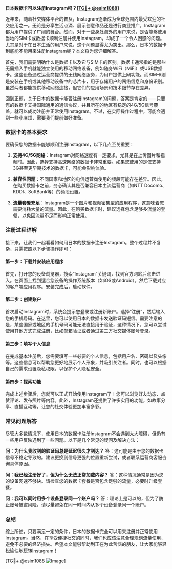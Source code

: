 **日本数据卡可以注册Instagram吗？[[TG💪+ @esim1088](https://t.me/s/esim1088)]**

近年来，随着社交媒体平台的普及，Instagram逐渐成为全球范围内最受欢迎的社交应用之一。无论是分享生活点滴、展示创意作品还是进行商业推广，Instagram都为用户提供了广阔的舞台。然而，对于一些身处海外的用户来说，是否能够使用当地的SIM卡或数据卡顺利注册并使用Instagram，却成了一个令人困惑的问题。尤其是对于在日本生活的用户来说，这个问题显得尤为突出。那么，日本的数据卡到底能不能用来注册Instagram呢？本文将为您详细解答。

首先，我们需要明确什么是数据卡以及它与SIM卡的区别。数据卡通常指的是那些无需插入手机就能独立使用的移动网络设备，例如随身WiFi（MiFi）或USB数据卡。这些设备通过运营商提供的无线网络服务，为用户提供上网功能。而SIM卡则是安装在手机或其他移动设备中的芯片卡，用于存储用户的网络信息和身份识别。虽然两者都能提供移动网络连接，但它们的应用场景和技术细节存在差异。

回到正题，关于日本的数据卡能否注册Instagram的问题，答案是肯定的——只要您的数据卡支持国际通用的通信协议，并且所在的地区有稳定的4G/5G信号覆盖，就可以成功注册并正常使用Instagram。不过，在实际操作过程中，可能会遇到一些小麻烦，需要我们提前做好准备。

### 数据卡的基本要求

要确保您的数据卡能够顺利注册Instagram，以下几点至关重要：

1. **支持4G/5G网络**：Instagram对网络速度有一定要求，尤其是在上传图片和视频时。因此，选择支持高速网络的数据卡非常重要。如果您使用的是仅支持3G甚至更早期技术的数据卡，可能会影响体验。

2. **兼容性问题**：不同国家和地区的电信运营商使用的频段可能存在差异。因此，在购买数据卡之前，务必确认其是否兼容日本主流运营商（如NTT Docomo、KDDI、SoftBank等）的频段设置。

3. **流量套餐充足**：Instagram是一个图片和视频密集型的应用程序，这意味着您需要消耗大量的流量。因此，在购买数据卡时，建议选择包含足够多流量的套餐，以免因流量不足而影响正常使用。

### 注册过程详解

接下来，让我们一起看看如何用日本的数据卡注册Instagram。整个过程并不复杂，只需按照以下步骤操作即可：

#### 第一步：下载并安装应用程序
首先，打开您的设备浏览器，搜索“Instagram”关键词，找到官方网站后点击进入。在页面上找到适合您设备的操作系统版本（如iOS或Android），然后下载对应的客户端应用程序。安装完成后，启动软件。

#### 第二步：创建账户
首次启动Instagram时，系统会提示您登录或注册新账户。选择“注册”，然后输入您的手机号码。在这里，您可以使用日本的数据卡发送验证码短信。需要注意的是，某些国家或地区的手机号码可能无法直接用于验证，这种情况下，您可以尝试使用其他方式完成注册，比如邮箱验证或者通过第三方社交媒体账号登录。

#### 第三步：填写个人信息
在完成基本注册后，您需要填写一些必要的个人信息，包括用户名、密码以及头像等。这些信息可以帮助您更好地展示个人形象，并吸引关注者。同时，也可以根据自己的需求设置隐私权限，以保护个人隐私安全。

#### 第四步：探索功能
完成上述步骤后，您就可以正式开始使用Instagram了！您可以浏览好友动态、点赞评论、发布照片等内容。此外，Instagram还提供了许多实用的功能，如故事分享、直播互动等，让您的社交体验更加丰富多彩。

### 常见问题解答

尽管大多数情况下，使用日本的数据卡注册Instagram不会遇到太大障碍，但仍有一些用户反映遇到了一些问题。以下是几个常见的疑问及解决方法：

**问：为什么我收到的验证码总是延迟很久才到达？**
答：这可能是由于您的数据卡信号不稳定导致的。建议更换到信号更强的位置重新尝试，或者联系运营商客服咨询具体原因。

**问：我已经注册好了，但为什么无法正常加载内容？**
答：这种情况通常是因为您的设备网速不够快。请检查您的数据卡套餐是否包含足够的流量，必要时升级套餐。

**问：我可以同时用多个设备登录同一个账户吗？**
答：理论上是可以的，但为了防止账号被盗风险，请尽量避免在同一时间内从多个设备登录同一个账户。

### 总结

综上所述，只要满足一定的条件，日本的数据卡完全可以用来注册并正常使用Instagram。当然，在享受便捷社交的同时，我们也应该注意合理规划流量使用，避免不必要的经济损失。希望本文能够帮助到正在为此苦恼的朋友，让大家能够轻松愉快地玩转Instagram！

[[TG💪+ @esim1088](https://t.me/s/esim1088) ![Image](https://i.postimg.cc/4NQfJmqS/Snipaste-2025-05-13-00-14-12.png)]